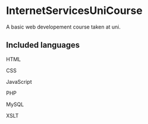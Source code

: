 # InternetServicesUniCourse
<p>A basic web developement course taken at uni.</p>
<h2>Included languages</h2>
<p>HTML</p>
<p>CSS</p>
<p>JavaScript</p>
<p>PHP</p>
<p>MySQL</p>
<p>XSLT</p>
